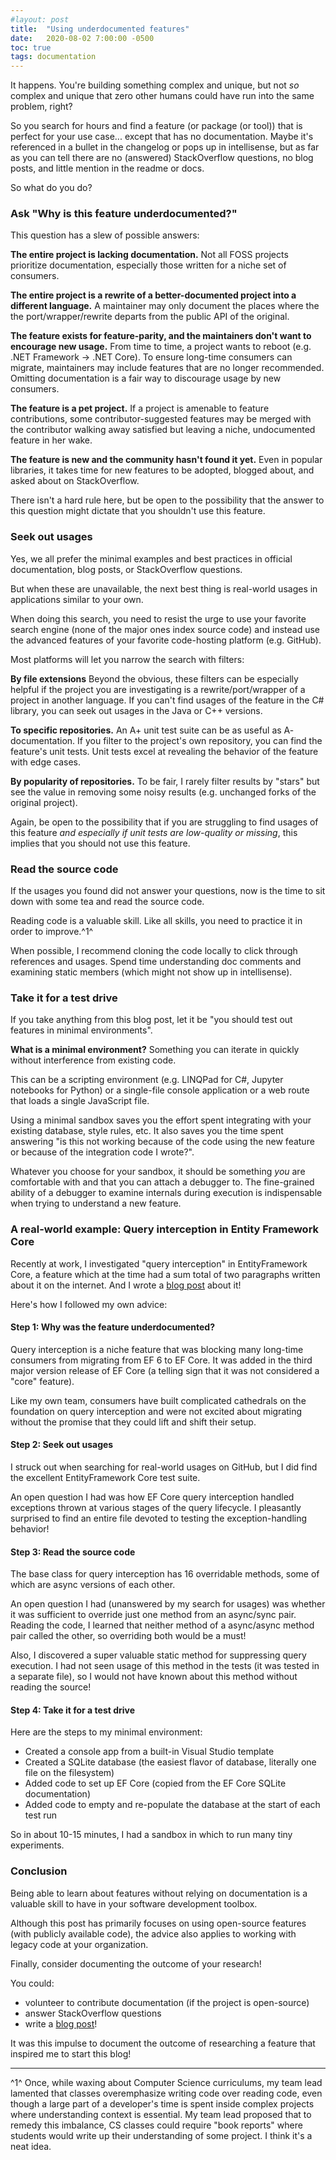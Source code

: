 ```yaml
---
#layout: post
title:  "Using underdocumented features"
date:   2020-08-02 7:00:00 -0500
toc: true
tags: documentation
---
```

It happens. You're building something complex and unique, but not *so* complex and unique that zero other humans could have run into the same problem, right?

So you search for hours and find a feature (or package (or tool)) that is perfect for your use case... except that has no documentation. Maybe it's referenced in a bullet in the changelog or pops up in intellisense, but as far as you can tell there are no (answered) StackOverflow questions, no blog posts, and little mention in the readme or docs.

So what do you do?

### Ask "Why is this feature underdocumented?"

This question has a slew of possible answers:

**The entire project is lacking documentation.** Not all FOSS projects prioritize documentation, especially those written for a niche set of consumers.

**The entire project is a rewrite of a better-documented project into a different language.** A maintainer may only document the places where the  the port/wrapper/rewrite departs from the public API of the original.

**The feature exists for feature-parity, and the maintainers don't want to encourage new usage.** From time to time, a project wants to reboot (e.g. .NET Framework -> .NET Core). To ensure long-time consumers can migrate, maintainers may include features that are no longer recommended. Omitting documentation is a fair way to discourage usage by new consumers.

**The feature is a pet project.** If a project is amenable to feature contributions, some contributor-suggested features may be merged with the contributor walking away satisfied but leaving a niche, undocumented feature in her wake.

**The feature is new and the community hasn't found it yet.** Even in popular libraries, it takes time for new features to be adopted, blogged about, and asked about on StackOverflow.

There isn't a hard rule here, but be open to the possibility that the answer to this question might dictate that you shouldn't use this feature.

### Seek out usages

Yes, we all prefer the minimal examples and best practices in official documentation, blog posts, or StackOverflow questions.

But when these are unavailable, the next best thing is real-world usages in applications similar to your own.

When doing this search, you need to resist the urge to use your favorite search engine (none of the major ones index source code) and instead use the advanced features of your favorite code-hosting platform (e.g. GitHub).

Most platforms will let you narrow the search with filters:

**By file extensions** Beyond the obvious, these filters can be especially helpful if the project you are investigating is a rewrite/port/wrapper of a project in another language. If you can't find usages of the feature in the C# library, you can seek out usages in the Java or C++ versions.

**To specific repositories.** An A+ unit test suite can be as useful as A- documentation. If you filter to the project's own repository, you can find the feature's unit tests. Unit tests excel at revealing the behavior of the feature with edge cases.

**By popularity of repositories.** To be fair, I rarely filter results by "stars" but see the value in removing some noisy results (e.g. unchanged forks of the original project).

Again, be open to the possibility that if you are struggling to find usages of this feature *and especially if unit tests are low-quality or missing*, this implies that you should not use this feature.

### Read the source code

If the usages you found did not answer your questions, now is the time to sit down with some tea and read the source code.

Reading code is a valuable skill. Like all skills, you need to practice it in order to improve.^1^

When possible, I recommend cloning the code locally to click through references and usages. Spend time understanding doc comments and examining static members (which might not show up in intellisense).

### Take it for a test drive

If you take anything from this blog post, let it be "you should test out features in minimal environments".

**What is a minimal environment?** Something you can iterate in quickly without interference from existing code.

This can be a scripting environment (e.g. LINQPad for C#, Jupyter notebooks for Python) or a single-file console application or a web route that loads a single JavaScript file.

Using a minimal sandbox saves you the effort spent integrating with your existing database, style rules, etc. It also saves you the time spent answering "is this not working because of the code using the new feature or because of the integration code I wrote?".

Whatever you choose for your sandbox, it should be something *you* are comfortable with and that you can attach a debugger to. The fine-grained ability of a debugger to examine internals during execution is indispensable when trying to understand a new feature.

### A real-world example: Query interception in Entity Framework Core

Recently at work, I investigated "query interception" in EntityFramework Core, a feature which at the time had a sum total of two paragraphs written about it on the internet. And I wrote a [blog post](./query-interception-entity-framework.html) about it!

Here's how I followed my own advice:

#### Step 1: Why was the feature underdocumented?

Query interception is a niche feature that was blocking many long-time consumers from migrating from EF 6 to EF Core. It was added in the third major version release of EF Core (a telling sign that it was not considered a "core" feature).

Like my own team, consumers have built complicated cathedrals on the foundation on query interception and were not excited about migrating without the promise that they could lift and shift their setup.

#### Step 2: Seek out usages

I struck out when searching for real-world usages on GitHub, but I did find the excellent EntityFramework Core test suite.

An open question I had was how EF Core query interception handled exceptions thrown at various stages of the query lifecycle. I pleasantly surprised to find an entire file devoted to testing the exception-handling behavior!

#### Step 3: Read the source code

The base class for query interception has 16 overridable methods, some of which are async versions of each other.

An open question I had (unanswered by my search for usages) was whether it was sufficient to override just one method from an async/sync pair. Reading the code, I learned that neither method of a async/async method pair called the other, so overriding both would be a must!

Also, I discovered a super valuable static method for suppressing query execution. I had not seen usage of this method in the tests (it was tested in a separate file), so I would not have known about this method without reading the source!

#### Step 4: Take it for a test drive

Here are the steps to my minimal environment:

- Created a console app from a built-in Visual Studio template
- Created a SQLite database (the easiest flavor of database, literally one file on the filesystem)
- Added code to set up EF Core (copied from the EF Core SQLite documentation)
- Added code to empty and re-populate the database at the start of each test run

So in about 10-15 minutes, I had a sandbox in which to run many tiny experiments.

### Conclusion

Being able to learn about features without relying on documentation is a valuable skill to have in your software development toolbox.

Although this post has primarily focuses on using open-source features (with publicly available code), the advice also applies to working with legacy code at your organization.

Finally, consider documenting the outcome of your research!

You could:

- volunteer to contribute documentation (if the project is open-source)
- answer StackOverflow questions
- write a [blog post](./query-interception-entity-framework.html)!

It was this impulse to document the outcome of researching a feature that inspired me to start this blog!

---

^1^ Once, while waxing about Computer Science curriculums, my team lead lamented that classes overemphasize writing code over reading code, even though a large part of a developer's time is spent inside complex projects where understanding context is essential. My team lead proposed that to remedy this imbalance, CS classes could require "book reports" where students would write up their understanding of some project. I think it's a neat idea.
